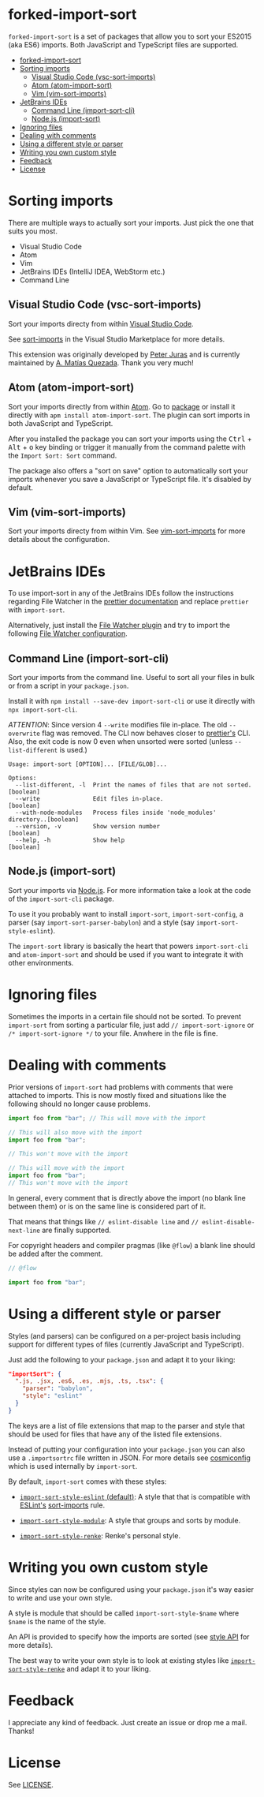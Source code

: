 # forked-import-sort

`forked-import-sort` is a set of packages that allow you to sort your ES2015 (aka ES6)
imports. Both JavaScript and TypeScript files are supported.

- [forked-import-sort](#forked-import-sort)
- [Sorting imports](#sorting-imports)
  - [Visual Studio Code (vsc-sort-imports)](#visual-studio-code-vsc-sort-imports)
  - [Atom (atom-import-sort)](#atom-atom-import-sort)
  - [Vim (vim-sort-imports)](#vim-vim-sort-imports)
- [JetBrains IDEs](#jetbrains-ides)
  - [Command Line (import-sort-cli)](#command-line-import-sort-cli)
  - [Node.js (import-sort)](#nodejs-import-sort)
- [Ignoring files](#ignoring-files)
- [Dealing with comments](#dealing-with-comments)
- [Using a different style or parser](#using-a-different-style-or-parser)
- [Writing you own custom style](#writing-you-own-custom-style)
- [Feedback](#feedback)
- [License](#license)

# Sorting imports

There are multiple ways to actually sort your imports. Just pick the one that
suits you most.

- Visual Studio Code
- Atom
- Vim
- JetBrains IDEs (IntelliJ IDEA, WebStorm etc.)
- Command Line

## Visual Studio Code (vsc-sort-imports)

Sort your imports directy from within [Visual Studio Code][vscode].

See [sort-imports][vsc-sort-imports] in the Visual Studio Marketplace for more details.

This extension was originally developed by [Peter Juras][peterjuras] and
is currently maintained by [A. Matías Quezada][amatiasq]. Thank you very much!

## Atom (atom-import-sort)

Sort your imports directly from within [Atom][atom]. Go to [package][atom-package]
or install it directly with `apm install atom-import-sort`. The plugin can sort
imports in both JavaScript and TypeScript.

After you installed the package you can sort your imports using the
<kbd>Ctrl</kbd> + <kbd>Alt</kbd> + <kbd>o</kbd> key binding or trigger it
manually from the command palette with the `Import Sort: Sort` command.

The package also offers a "sort on save" option to automatically sort your
imports whenever you save a JavaScript or TypeScript file. It's disabled by
default.

## Vim (vim-sort-imports)

Sort your imports directy from within Vim. See [vim-sort-imports][vim-sort-imports]
for more details about the configuration.

# JetBrains IDEs

To use import-sort in any of the JetBrains IDEs follow the instructions regarding File Watcher in the [prettier documentation][prettier-webstorm] and replace `prettier` with `import-sort`.

Alternatively, just install the [File Watcher plugin][file-watcher-plugin] and try
to import the following [File Watcher configuration][file-watcher-plugin-configuration].

## Command Line (import-sort-cli)

Sort your imports from the command line. Useful to sort all your files in bulk
or from a script in your `package.json`.

Install it with `npm install --save-dev import-sort-cli` or use it directly with
`npx import-sort-cli`.

_ATTENTION_: Since version 4 `--write` modifies file in-place. The old
`--overwrite` flag was removed. The CLI now behaves closer to [prettier's][prettier] CLI.
Also, the exit code is now 0 even when unsorted were sorted (unless `--list-different` is used.)

```
Usage: import-sort [OPTION]... [FILE/GLOB]...

Options:
  --list-different, -l  Print the names of files that are not sorted.  [boolean]
  --write               Edit files in-place.                           [boolean]
  --with-node-modules   Process files inside 'node_modules' directory..[boolean]
  --version, -v         Show version number                            [boolean]
  --help, -h            Show help                                      [boolean]
```

## Node.js (import-sort)

Sort your imports via [Node.js][nodejs]. For more information take
a look at the code of the `import-sort-cli` package.

To use it you probably want to install `import-sort`, `import-sort-config`, a
parser (say `import-sort-parser-babylon`) and a style (say
`import-sort-style-eslint`).

The `import-sort` library is basically the heart that powers `import-sort-cli`
and `atom-import-sort` and should be used if you want to integrate it with other
environments.

# Ignoring files

Sometimes the imports in a certain file should not be sorted. To prevent
`import-sort` from sorting a particular file, just add `// import-sort-ignore`
or `/* import-sort-ignore */` to your file. Anwhere in the file is fine.

# Dealing with comments

Prior versions of `import-sort` had problems with comments that were attached to
imports. This is now mostly fixed and situations like the following should no
longer cause problems.

```js
import foo from "bar"; // This will move with the import
```

```js
// This will also move with the import
import foo from "bar";
```

```js
// This won't move with the import

// This will move with the import
import foo from "bar";
// This won't move with the import
```

In general, every comment that is directly above the import (no blank line
between them) or is on the same line is considered part of it.

That means that things like `// eslint-disable line` and `// eslint-disable-next-line` are finally supported.

For copyright headers and compiler pragmas (like `@flow`) a blank line should be
added after the comment.

```js
// @flow

import foo from "bar";
```

# Using a different style or parser

Styles (and parsers) can be configured on a per-project basis including support
for different types of files (currently JavaScript and TypeScript).

Just add the following to your `package.json` and adapt it to your liking:

```json
"importSort": {
  ".js, .jsx, .es6, .es, .mjs, .ts, .tsx": {
    "parser": "babylon",
    "style": "eslint"
  }
}
```

The keys are a list of file extensions that map to the parser and style that
should be used for files that have any of the listed file extensions.

Instead of putting your configuration into your `package.json` you can also use
a `.importsortrc` file written in JSON. For more details see
[cosmiconfig][cosmiconfig] which is used internally by `import-sort`.

By default, `import-sort` comes with these styles:

- [`import-sort-style-eslint` (default)](packages/import-sort-style-eslint): A
  style that that is compatible with [ESLint's](http://eslint.org/)
  [sort-imports](http://eslint.org/docs/rules/sort-imports) rule.

- [`import-sort-style-module`](packages/import-sort-style-module): A style that
  groups and sorts by module.

- [`import-sort-style-renke`](packages/import-sort-style-renke): Renke's
  personal style.

# Writing you own custom style

Since styles can now be configured using your `package.json` it's way easier to
write and use your own style.

A style is module that should be called `import-sort-style-$name` where `$name`
is the name of the style.

An API is provided to specify how the imports are sorted (see
[style API](packages/import-sort-style/src/index.ts#L3) for more details).

The best way to write your own style is to look at existing styles like
[`import-sort-style-renke`](packages/import-sort-style-renke/src/index.ts) and
adapt it to your liking.

# Feedback

I appreciate any kind of feedback. Just create an issue or drop me a mail.
Thanks!

# License

See [LICENSE](LICENSE).

[vscode]: https://code.visualstudio.com/
[vsc-sort-imports]: (https://marketplace.visualstudio.com/items?itemName=amatiasq.sort-imports)
[peterjuras]: https://github.com/peterjuras
[amatiasq]: https://github.com/amatiasq
[atom]: https://atom.io/
[atom-package]: https://atom.io/packages/atom-import-sort
[vim-sort-imports]: https://github.com/ruanyl/vim-sort-imports
[prettier-webstorm]: https://prettier.io/docs/en/webstorm.html
[file-watcher-plugin]: https://plugins.jetbrains.com/plugin/7177-file-watchers
[file-watcher-plugin-configuration]: https://gist.githubusercontent.com/renke/f08c6022a01a1465b025f83b82b3b028/raw/3eb3fd5f7dd6fc67f145c6a27ff1db6eb64c27bb/watchers.xml
[prettier]: https://github.com/prettier/prettier
[nodejs]: https://nodejs.org/
[cosmiconfig]: https://github.com/davidtheclark/cosmiconfig
